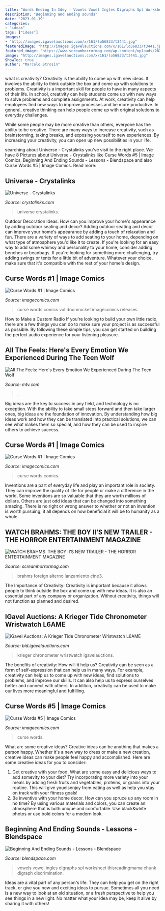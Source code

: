 ```yaml
---
title: "Words Ending In Idey - Vowels Vowel Ingles Digraphs Spl Worksheet Thisreadingmama Chunk Digraph Discrimination"
description: "Beginning and ending sounds"
date: "2023-01-19"
categories:
- "ideas"
tags: ["ideas"]
images:
- "http://images.igavelauctions.com/x/161/lo56833/t3441.jpg"
featuredImage: "http://images.igavelauctions.com/x/161/lo56833/t3441.jpg"
featured_image: "https://www.screamhorrormag.com/wp-content/uploads/2020/02/Brahms-The-Boy-II-Second-Trailer-Banner.jpg"
image: "http://images.igavelauctions.com/x/161/lo56833/t3441.jpg"
ShowToc: true
author: "Marcelo Strosin"
---
```



what is creativity?
Creativity is the ability to come up with new ideas. It involves the ability to think outside the box and come up with solutions to problems.
Creativity is a important skill for people to have in many aspects of their life. In school, creativity can help students come up with new ways to solve problems and complete assignments. At work, creativity can help employees find new ways to improve processes and be more productive. In general, creative thinking can help people come up with original solutions to everyday challenges.

While some people may be more creative than others, everyone has the ability to be creative. There are many ways to increase creativity, such as brainstorming, taking breaks, and exposing yourself to new experiences. By increasing your creativity, you can open up new possibilities in your life.

	

		
searching about Universe - Crystalinks you've visit to the right place. We have 8 Pictures about Universe - Crystalinks like Curse Words #5 | Image Comics, Beginning And Ending Sounds - Lessons - Blendspace and also Curse Words #5 | Image Comics. Read more:
		
    
## Universe - Crystalinks

<img loading=lazy src="https://www.crystalinks.com/universebubble.jpg" onerror="this.onerror=null;this.src='https://tse2.mm.bing.net/th?id=OIP.sZK6QEYLKtwoenhs7RAGTwHaD-&amp;pid=15.1';" alt="Universe - Crystalinks">

_Source: crystalinks.com_

>universe crystalinks. 

	

Outdoor Decoration Ideas: How can you improve your home's appearance by adding outdoor seating and decor?
Adding outdoor seating and decor can improve your home's appearance by adding a touch of relaxation and fun. There are a variety of ways to add seating to your home, depending on what type of atmosphere you'd like it to create. If you're looking for an easy way to add some whimsy and personality to your home, consider adding benches or beanbags. If you're looking for something more challenging, try adding swings or tents for a little bit of adventure. Whatever your choice, make sure that it's compatible with the rest of your home's design.

    
## Curse Words #1 | Image Comics

<img loading=lazy src="https://cdn.imagecomics.com/assets/i/releases/13891/_b564f8c22b.jpg" onerror="this.onerror=null;this.src='https://tse1.mm.bing.net/th?id=OIP.iE8vxB82I3gFJWHuUoUIyQHaLZ&amp;pid=15.1';" alt="Curse Words #1 | Image Comics">

_Source: imagecomics.com_

>curse words comics vol doomrocket imagecomics releases. 

	

How to Make a Custom Radio
If you're looking to build your own little radio, there are a few things you can do to make sure your project is as successful as possible. By following these simple tips, you can get started on building the perfect audio experience for your listening pleasure.

    
## All The Feels: Here&#039;s Every Emotion We Experienced During The Teen Wolf

<img loading=lazy src="https://mtv.mtvnimages.com/uri/mgid:ao:image:mtv.com:249019?quality=0.8&amp;format=jpg&amp;width=1440&amp;height=810&amp;.jpg" onerror="this.onerror=null;this.src='https://tse3.mm.bing.net/th?id=OIP.0f1Pl4_VgWWT-PMQoN40hQHaEK&amp;pid=15.1';" alt="All The Feels: Here&#039;s Every Emotion We Experienced During The Teen Wolf">

_Source: mtv.com_

>. 

	

Big ideas are the key to success in any field, and technology is no exception. With the ability to take small steps forward and then take larger ones, big ideas are the foundation of innovation. By understanding how big ideas work and how they can be translated into practical solutions, we can see what makes them so special, and how they can be used to inspire others to achieve success.

    
## Curse Words #1 | Image Comics

<img loading=lazy src="https://imagecomics.com/files/releases/_1200x630_fit_center-center_82_none/CurseWords_01-1.png?mtime=1543599081" onerror="this.onerror=null;this.src='https://tse2.mm.bing.net/th?id=OIP.xBsOcU-gKWWvwSPAAOJHpQAAAA&amp;pid=15.1';" alt="Curse Words #1 | Image Comics">

_Source: imagecomics.com_

>curse words comics. 

	

Inventions are a part of everyday life and play an important role in society. They can improve the quality of life for people or make a difference in the world. Some inventions are so valuable that they are worth millions of dollars. Others are just odd ideas that can be changed into something amazing. There is no right or wrong answer to whether or not an invention is worth pursuing, it all depends on how beneficial it will be to humanity as a whole.

    
## WATCH BRAHMS: THE BOY II’S NEW TRAILER - THE HORROR ENTERTAINMENT MAGAZINE

<img loading=lazy src="https://www.screamhorrormag.com/wp-content/uploads/2020/02/Brahms-The-Boy-II-Second-Trailer-Banner.jpg" onerror="this.onerror=null;this.src='https://tse2.mm.bing.net/th?id=OIP.dprAGbq-AR_NQIcwzHq_JAHaDo&amp;pid=15.1';" alt="WATCH BRAHMS: THE BOY II’S NEW TRAILER - THE HORROR ENTERTAINMENT MAGAZINE">

_Source: screamhorrormag.com_

>brahms foreign alterno lanzamiento cine3. 

	

The Importance of Creativity:
Creativity is important because it allows people to think outside the box and come up with new ideas. It is also an essential part of any company or organization. Without creativity, things will not function as planned and desired.

    
## IGavel Auctions: A Krieger Tide Chronometer Wristwatch L6AME

<img loading=lazy src="http://images.igavelauctions.com/x/161/lo56833/t3441.jpg" onerror="this.onerror=null;this.src='https://tse3.mm.bing.net/th?id=OIP.dtojZ7-SjwpL5IwhjFTZ_wHaHc&amp;pid=15.1';" alt="iGavel Auctions: A Krieger Tide Chronometer Wristwatch L6AME">

_Source: bid.igavelauctions.com_

>krieger chronometer wristwatch igavelauctions. 

	

The benefits of creativity: How will it help us?
Creativity can be seen as a form of self-expression that can help us in many ways. For example, creativity can help us to come up with new ideas, find solutions to problems, and improve our skills. It can also help us to express ourselves better and connect with others. In addition, creativity can be used to make our lives more meaningful and fulfilling.

    
## Curse Words #5 | Image Comics

<img loading=lazy src="https://cdn.imagecomics.com/assets/i/releases/13640/_782f790236.jpg" onerror="this.onerror=null;this.src='https://tse3.mm.bing.net/th?id=OIP.GjH4Q-0oIwOuKopv3XpXQwHaLZ&amp;pid=15.1';" alt="Curse Words #5 | Image Comics">

_Source: imagecomics.com_

>curse words. 

	

What are some creative ideas?
Creative ideas can be anything that makes a person happy. Whether it's a new way to dress or make a new creation, creative ideas can make people feel happy and accomplished. Here are some creative ideas for you to consider: 
1. Get creative with your food. What are some easy and delicious ways to add somevity to your diet? Try incorporating more variety into your meals by adding fresh fruits and vegetables, proteins, or grains into your routine. This will give youelsenjoy from eating as well as help you stay on track with your fitness goals! 
2. Be inventive with your home decor. How can you spruce up any room in no time? By using various materials and colors, you can create an atmosphere that is both unique and comfortable. Use black&white photos or use bold colors for a modern look.

    
## Beginning And Ending Sounds - Lessons - Blendspace

<img loading=lazy src="https://cdn.thisreadingmama.com/wp-content/uploads/2016/01/Beginning-Sounds-Chart-55-different-beginning-sounds-included-This-Reading-Mama.png" onerror="this.onerror=null;this.src='https://tse3.mm.bing.net/th?id=OIP.Ae_qcomy44d3sZGdYr8z2AHaJ4&amp;pid=15.1';" alt="Beginning And Ending Sounds - Lessons - Blendspace">

_Source: blendspace.com_

>vowels vowel ingles digraphs spl worksheet thisreadingmama chunk digraph discrimination. 

	

Ideas are a vital part of any person's life. They can help you get on the right track, or give you new and exciting ideas to pursue. Sometimes all you need is a new way to look at an old situation, or a fresh perspective to help you see things in a new light. No matter what your idea may be, keep it alive by sharing it with others!

